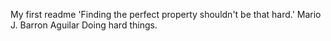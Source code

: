 My first readme
'Finding the perfect property shouldn't be that hard.' Mario J. Barron Aguilar
Doing hard things.
